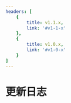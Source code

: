 ```yaml
---
headers: [
    {
        title: v1.1.x,
        link: '#v1-1-x'
    },
    {
        title: v1.0.x,
        link: '#v1-0-x'
    }
]
---
```

# 更新日志
<ChangeLogs></ChangeLogs>
